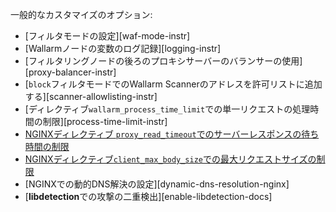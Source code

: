 一般的なカスタマイズのオプション:

* [フィルタモードの設定][waf-mode-instr]
* [Wallarmノードの変数のログ記録][logging-instr]
* [フィルタリングノードの後ろのプロキシサーバーのバランサーの使用][proxy-balancer-instr]
* [`block`フィルタモードでのWallarm Scannerのアドレスを許可リストに追加する][scanner-allowlisting-instr]
* [ディレクティブ`wallarm_process_time_limit`での単一リクエストの処理時間の制限][process-time-limit-instr]
* [NGINXディレクティブ `proxy_read_timeout`でのサーバーレスポンスの待ち時間の制限](https://nginx.org/en/docs/http/ngx_http_proxy_module.html#proxy_read_timeout)
* [NGINXディレクティブ`client_max_body_size`での最大リクエストサイズの制限](https://nginx.org/en/docs/http/ngx_http_core_module.html#client_max_body_size)
* [NGINXでの動的DNS解決の設定][dynamic-dns-resolution-nginx]
* [**libdetection**での攻撃の二重検出][enable-libdetection-docs]